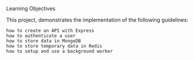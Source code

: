 Learning Objectives

This project, demonstrates the implementation of the following guidelines:

    how to create an API with Express
    how to authenticate a user
    how to store data in MongoDB
    how to store temporary data in Redis
    how to setup and use a background worker
